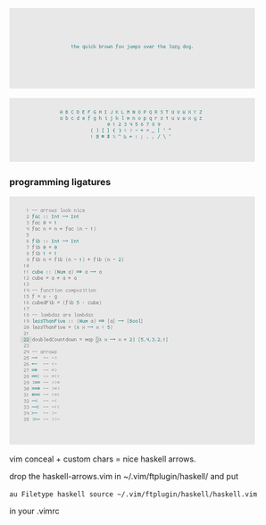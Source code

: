 ![the quick brown fox](img/fox.png)

![sample](img/sample.png)

### programming ligatures

![haskell looks nicer](img/haskell.png)

vim conceal + custom chars = nice haskell arrows.

drop the haskell-arrows.vim in ~/.vim/ftplugin/haskell/ and put

``
au Filetype haskell source ~/.vim/ftplugin/haskell/haskell.vim
``

in your .vimrc
